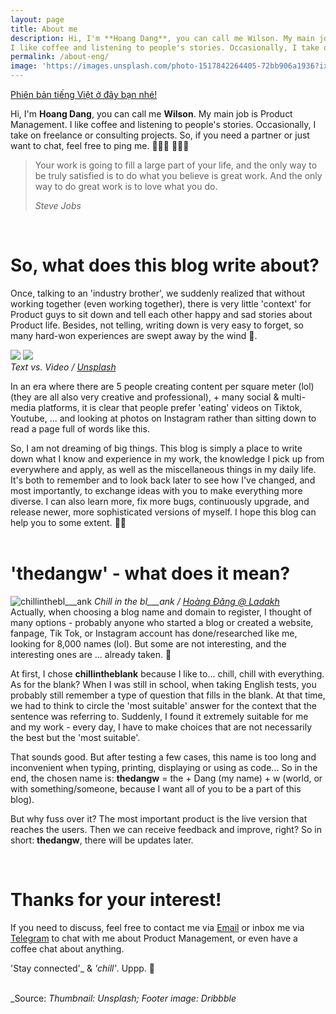 ```yaml
---
layout: page
title: About me
description: Hi, I'm **Hoang Dang**, you can call me Wilson. My main job is Product Management.
I like coffee and listening to people's stories. Occasionally, I take on freelance or consulting projects. So, if you need a partner or just want to chat, feel free to ping me. 👨🏻‍💻
permalink: /about-eng/
image: 'https://images.unsplash.com/photo-1517842264405-72bb906a1936?ixid=MnwxMjA3fDB8MHxwaG90by1wYWdlfHx8fGVufDB8fHx8&ixlib=rb-1.2.1&auto=format&fit=crop&w=1650&q=80'
---
```


[Phiên bản tiếng Việt ở đây bạn nhé!](/about)

Hi, I'm **Hoang Dang**, you can call me **Wilson**. My main job is Product Management.
I like coffee and listening to people's stories. Occasionally, I take on freelance or consulting projects. So, if you need a partner or just want to chat, feel free to ping me. 👨🏻‍💻 👨🏻‍💻  

> Your work is going to fill a large part of your life, and the only way to be truly satisfied is to do what you believe is great work. And the only way to do great work is to love what you do.
>
> <cite>Steve Jobs</cite>
<br>
  
# __So, what does this blog write about?__

Once, talking to an 'industry brother', we suddenly realized that without working together (even working together), there is very little 'context' for Product guys to sit down and tell each other happy and sad stories about Product life. Besides, not telling, writing down is very easy to forget, so many hard-won experiences are swept away by the wind 🍃.

<div class="gallery-box">
    <div class="gallery">
      <img src="https://pbs.twimg.com/media/FsaNA3MakAAH8Fi?format=jpg&name=medium" loading="lazy" class="lightense-target">
      <img src="https://pbs.twimg.com/media/FsaNA3QaAAEOgL8?format=jpg&name=medium" loading="lazy" class="lightense-target">
    </div>
    <em>Text vs. Video / <a href="https://unsplash.com/" target="_blank">Unsplash</a></em>
  </div>

In an era where there are 5 people creating content per square meter (lol) (they are all also very creative and professional), + many social & multi-media platforms, it is clear that people prefer 'eating' videos on Tiktok, Youtube, ... and looking at photos on Instagram rather than sitting down to read a page full of words like this.

So, I am not dreaming of big things. This blog is simply a place to write down what I know and experience in my work, the knowledge I pick up from everywhere and apply, as well as the miscellaneous things in my daily life. It's both to remember and to look back later to see how I've changed, and most importantly, to exchange ideas with you to make everything more diverse. I can also learn more, fix more bugs, continuously upgrade, and release newer, more sophisticated versions of myself. I hope this blog can help you to some extent. 🙌🏻
<br>
<br>
  
# __'thedangw' - what does it mean?__

![chillinthebl___ank](https://pbs.twimg.com/media/FsaE66SaIAEug5D?format=jpg&name=medium#wide)
<em>Chill in the bl___ank / <a href="https://instagram.com/bl___ank.sg/" target="_blank">Hoàng Đăng @ Ladakh</a></em>
<br>
Actually, when choosing a blog name and domain to register, I thought of many options - probably anyone who started a blog or created a website, fanpage, Tik Tok, or Instagram account has done/researched like me, looking for 8,000 names (lol). But some are not interesting, and the interesting ones are ... already taken. 🥲

At first, I chose **chillintheblank** because I like to... chill, chill with everything. As for the blank? When I was still in school, when taking English tests, you probably still remember a type of question that fills in the blank. At that time, we had to think to circle the 'most suitable' answer for the context that the sentence was referring to. Suddenly, I found it extremely suitable for me and my work - every day, I have to make choices that are not necessarily the best but the 'most suitable'.

That sounds good. But after testing a few cases, this name is too long and inconvenient when typing, printing, displaying or using as code... So in the end, the chosen name is: **thedangw** = the + Dang (my name) + w (world, or with something/someone, because I want all of you to be a part of this blog).

But why fuss over it? The most important product is the live version that reaches the users. Then we can receive feedback and improve, right? So in short: **thedangw**, there will be updates later.

<br>

# __Thanks for your interest!__
If you need to discuss, feel free to contact me via [Email](mailto:hoangdang.ux@gmail.com) or inbox me via [Telegram](https://t.me/wilsontdw) to chat with me about Product Management, or even have a coffee chat about anything.

'Stay connected'_ & _'chill'_. Uppp. 🦾  
<br>

_Source: *Thumbnail: Unsplash; Footer image: Dribbble*
